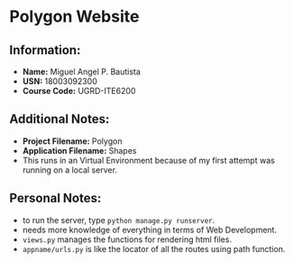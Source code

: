 # Polygon Website

## Information:
- **Name:** Miguel Angel P. Bautista
- **USN:** 18003092300
- **Course Code:** UGRD-ITE6200

## Additional Notes:
- **Project Filename:** Polygon
- **Application Filename:** Shapes
- This runs in an Virtual Environment because of my first attempt was running on a local server.

## Personal Notes:
- to run the server, type `python manage.py runserver`.
- needs more knowledge of everything in terms of Web Development.
- `views.py` manages the functions for rendering html files.
- `appname/urls.py` is like the locator of all the routes using path function.